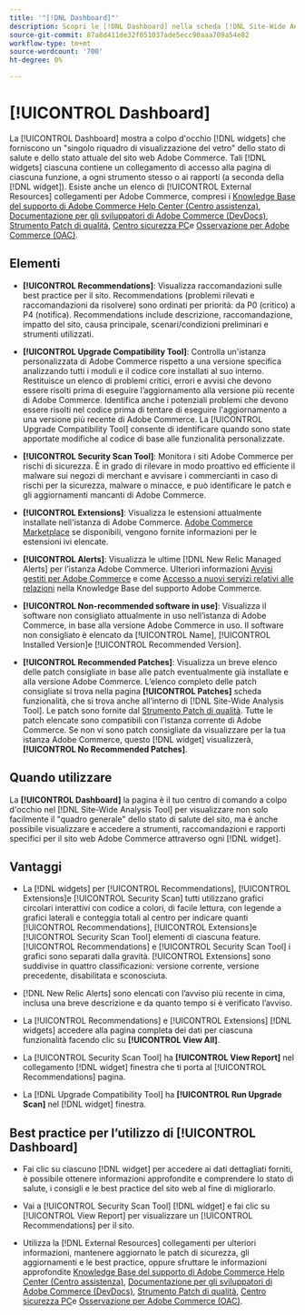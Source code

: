 ```yaml
---
title: '"[!DNL Dashboard]"'
description: Scopri le [!DNL Dashboard] nella scheda [!DNL Site-Wide Analysis Tool], gli elementi, i tempi di utilizzo, i vantaggi e le best practice.
source-git-commit: 87a8d411de32f051037ade5ecc90aaa709a54e82
workflow-type: tm+mt
source-wordcount: '700'
ht-degree: 0%

---
```


# [!UICONTROL Dashboard]

La [!UICONTROL Dashboard] mostra a colpo d&#39;occhio [!DNL widgets] che forniscono un &quot;singolo riquadro di visualizzazione del vetro&quot; dello stato di salute e dello stato attuale del sito web Adobe Commerce. Tali [!DNL widgets] ciascuna contiene un collegamento di accesso alla pagina di ciascuna funzione, a ogni strumento stesso o ai rapporti (a seconda della [!DNL widget]).
Esiste anche un elenco di [!UICONTROL External Resources] collegamenti per Adobe Commerce, compresi i [Knowledge Base del supporto di Adobe Commerce Help Center (Centro assistenza)](https://support.magento.com/), [Documentazione per gli sviluppatori di Adobe Commerce (DevDocs)](https://devdocs.magento.com/), [Strumento Patch di qualità](https://devdocs.magento.com/quality-patches/tool.html#patch-grid), [Centro sicurezza PC](https://magento.com/security)e [Osservazione per Adobe Commerce (OAC)](https://support.magento.com/hc/en-us/articles/4402379845901-Use-Observation-for-Adobe-Commerce).

## Elementi

* **[!UICONTROL Recommendations]**: Visualizza raccomandazioni sulle best practice per il sito. Recommendations (problemi rilevati e raccomandazioni da risolvere) sono ordinati per priorità: da P0 (critico) a P4 (notifica).
Recommendations include descrizione, raccomandazione, impatto del sito, causa principale, scenari/condizioni preliminari e strumenti utilizzati.

* **[!UICONTROL Upgrade Compatibility Tool]**: Controlla un&#39;istanza personalizzata di Adobe Commerce rispetto a una versione specifica analizzando tutti i moduli e il codice core installati al suo interno. Restituisce un elenco di problemi critici, errori e avvisi che devono essere risolti prima di eseguire l’aggiornamento alla versione più recente di Adobe Commerce. Identifica anche i potenziali problemi che devono essere risolti nel codice prima di tentare di eseguire l&#39;aggiornamento a una versione più recente di Adobe Commerce.
La [!UICONTROL Upgrade Compatibility Tool] consente di identificare quando sono state apportate modifiche al codice di base alle funzionalità personalizzate.

* **[!UICONTROL Security Scan Tool]**: Monitora i siti Adobe Commerce per rischi di sicurezza. È in grado di rilevare in modo proattivo ed efficiente il malware sui negozi di merchant e avvisare i commercianti in caso di rischi per la sicurezza, malware o minacce, e può identificare le patch e gli aggiornamenti mancanti di Adobe Commerce.

* **[!UICONTROL Extensions]**: Visualizza le estensioni attualmente installate nell&#39;istanza di Adobe Commerce. [Adobe Commerce Marketplace](https://marketplace.magento.com/extensions.html) se disponibili, vengono fornite informazioni per le estensioni ivi elencate.

* **[!UICONTROL Alerts]**: Visualizza le ultime [!DNL New Relic Managed Alerts] per l’istanza Adobe Commerce. Ulteriori informazioni [Avvisi gestiti per Adobe Commerce](https://support.magento.com/hc/en-us/articles/360045806832) e come [Accesso a nuovi servizi relativi alle relazioni](https://support.magento.com/hc/en-us/articles/360039127712) nella Knowledge Base del supporto Adobe Commerce.

* **[!UICONTROL Non-recommended software in use]**: Visualizza il software non consigliato attualmente in uso nell’istanza di Adobe Commerce, in base alla versione Adobe Commerce in uso. Il software non consigliato è elencato da [!UICONTROL Name], [!UICONTROL Installed Version]e [!UICONTROL Recommended Version].

* **[!UICONTROL Recommended Patches]**: Visualizza un breve elenco delle patch consigliate in base alle patch eventualmente già installate e alla versione Adobe Commerce. L’elenco completo delle patch consigliate si trova nella pagina **[!UICONTROL Patches]** scheda funzionalità, che si trova anche all’interno di [!DNL Site-Wide Analysis Tool]. Le patch sono fornite dal [Strumento Patch di qualità](https://devdocs.magento.com/quality-patches/tool.html). Tutte le patch elencate sono compatibili con l’istanza corrente di Adobe Commerce.
Se non vi sono patch consigliate da visualizzare per la tua istanza Adobe Commerce, questo [!DNL widget] visualizzerà, **[!UICONTROL No Recommended Patches]**.

## Quando utilizzare

La **[!UICONTROL Dashboard]** la pagina è il tuo centro di comando a colpo d&#39;occhio nel [!DNL Site-Wide Analysis Tool] per visualizzare non solo facilmente il &quot;quadro generale&quot; dello stato di salute del sito, ma è anche possibile visualizzare e accedere a strumenti, raccomandazioni e rapporti specifici per il sito web Adobe Commerce attraverso ogni [!DNL widget].

## Vantaggi

* La [!DNL widgets] per [!UICONTROL Recommendations], [!UICONTROL Extensions]e [!UICONTROL Security Scan] tutti utilizzano grafici circolari interattivi con codice a colori, di facile lettura, con legende a grafici laterali e conteggia totali al centro per indicare quanti [!UICONTROL Recommendations], [!UICONTROL Extensions]e [!UICONTROL Security Scan Tool] elementi di ciascuna feature. [!UICONTROL Recommendations] e [!UICONTROL Security Scan Tool] i grafici sono separati dalla gravità. [!UICONTROL Extensions] sono suddivise in quattro classificazioni: versione corrente, versione precedente, disabilitata e sconosciuta.

* [!DNL New Relic Alerts] sono elencati con l’avviso più recente in cima, inclusa una breve descrizione e da quanto tempo si è verificato l’avviso.

* La [!UICONTROL Recommendations] e [!UICONTROL Extensions] [!DNL widgets] accedere alla pagina completa dei dati per ciascuna funzionalità facendo clic su **[!UICONTROL View All]**.

* La [!UICONTROL Security Scan Tool] ha **[!UICONTROL View Report]** nel collegamento [!DNL widget] finestra che ti porta al [!UICONTROL Recommendations] pagina.

* La [!DNL Upgrade Compatibility Tool] ha **[!UICONTROL Run Upgrade Scan]** nel [!DNL widget] finestra.

## Best practice per l’utilizzo di [!UICONTROL Dashboard]

* Fai clic su ciascuno [!DNL widget] per accedere ai dati dettagliati forniti, è possibile ottenere informazioni approfondite e comprendere lo stato di salute, i consigli e le best practice del sito web al fine di migliorarlo.

* Vai a [!UICONTROL Security Scan Tool] [!DNL widget] e fai clic su [!UICONTROL View Report] per visualizzare un [!UICONTROL Recommendations] per il sito.

* Utilizza la [!DNL External Resources] collegamenti per ulteriori informazioni, mantenere aggiornato le patch di sicurezza, gli aggiornamenti e le best practice, oppure sfruttare le informazioni approfondite [Knowledge Base del supporto di Adobe Commerce Help Center (Centro assistenza)](https://support.magento.com/), [Documentazione per gli sviluppatori di Adobe Commerce (DevDocs)](https://devdocs.magento.com/), [Strumento Patch di qualità](https://devdocs.magento.com/quality-patches/tool.html#patch-grid), [Centro sicurezza PC](https://helpx.adobe.com/security.html)e [Osservazione per Adobe Commerce (OAC)](https://support.magento.com/hc/en-us/articles/4402379845901-Use-Observation-for-Adobe-Commerce).